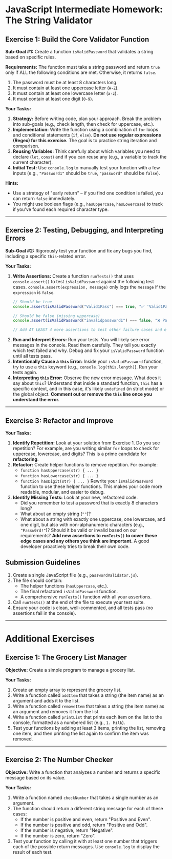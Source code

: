 # JavaScript Intermediate Homework: The String Validator

## Exercise 1: Build the Core Validator Function

**Sub-Goal #1:** Create a function `isValidPassword` that validates a string based on specific rules.

**Requirements:**
The function must take a string password and return `true` only if ALL the following conditions are met. Otherwise, it returns `false`.
1.  The password must be at least 8 characters long.
2.  It must contain at least one uppercase letter (`A-Z`).
3.  It must contain at least one lowercase letter (`a-z`).
4.  It must contain at least one digit (`0-9`).

**Your Tasks:**
1.  **Strategy:** Before writing code, plan your approach. Break the problem into sub-goals (e.g., check length, then check for uppercase, etc.).
2.  **Implementation:** Write the function using a combination of `for` loops and conditional statements (`if`, `else`). **Do not use regular expressions (Regex) for this exercise.** The goal is to practice string iteration and comparison.
3.  **Reusing Variables:** Think carefully about which variables you need to declare (`let`, `const`) and if you can reuse any (e.g., a variable to track the current character).
4.  **Initial Test:** Use `console.log` to manually test your function with a few inputs (e.g., `"Password1"` should be `true`, `"password"` should be `false`).

**Hints:**
*   Use a strategy of "early return" – if you find one condition is failed, you can return `false` immediately.
*   You might use boolean flags (e.g., `hasUppercase`, `hasLowercase`) to track if you've found each required character type.

---

## Exercise 2: Testing, Debugging, and Interpreting Errors

**Sub-Goal #2:** Rigorously test your function and fix any bugs you find, including a specific `this`-related error.

**Your Tasks:**
1.  **Write Assertions:** Create a function `runTests()` that uses `console.assert()` to test `isValidPassword` against the following test cases. `console.assert(expression, message)` only logs the `message` if the `expression` is `false`.
    ```javascript
    // Should be true
    console.assert(isValidPassword("Valid1Pass") === true, "✅ 'Valid1Pass' should be valid");

    // Should be false (missing uppercase)
    console.assert(isValidPassword("invalidpassword1") === false, "❌ Password missing uppercase should be invalid");

    // Add AT LEAST 4 more assertions to test other failure cases and edge cases.
    ```
2.  **Run and Interpret Errors:** Run your tests. You will likely see error messages in the console. Read them carefully. They tell you exactly which test failed and why. Debug and fix your `isValidPassword` function until all tests pass.
3.  **Intentionally Cause a `this` Error:** Inside your `isValidPassword` function, try to use a `this` keyword (e.g., `console.log(this.length)`). Run your tests again.
4.  **Interpreting `this` Error:** Observe the new error message. What does it say about `this`? Understand that inside a standard function, `this` has a specific context, and in this case, it's likely `undefined` (in strict mode) or the global object. **Comment out or remove the `this` line once you understand the error.**

---

## Exercise 3: Refactor and Improve

**Your Tasks:**
1.  **Identify Repetition:** Look at your solution from Exercise 1. Do you see repetition? For example, are you writing similar `for` loops to check for uppercase, lowercase, and digits? This is a prime candidate for **refactoring**.
2.  **Refactor:** Create helper functions to remove repetition. For example:
    *   `function hasUppercase(str) { ... }`
    *   `function hasLowercase(str) { ... }`
    *   `function hasDigit(str) { ... }`
    Rewrite your `isValidPassword` function to use these helper functions. This makes your code more readable, modular, and easier to debug.
3.  **Identify Missing Tests:** Look at your new, refactored code.
    *   Did you remember to test a password that is exactly 8 characters long?
    *   What about an empty string (`""`)?
    *   What about a string with exactly one uppercase, one lowercase, and one digit, but also with non-alphanumeric characters (e.g., `"Passw0rd!"`)? Should it be valid or invalid based on our requirements?
    **Add new assertions to `runTests()` to cover these edge cases and any others you think are important.** A good developer proactively tries to break their own code.

## Submission Guidelines

1.  Create a single JavaScript file (e.g., `passwordValidator.js`).
2.  The file should contain:
    *   The helper functions (`hasUppercase`, etc.).
    *   The final refactored `isValidPassword` function.
    *   A comprehensive `runTests()` function with all your assertions.
3.  Call `runTests()` at the end of the file to execute your test suite.
4.  Ensure your code is clean, well-commented, and all tests pass (no assertions fail in the console).

---
# Additional Exercises

## Exercise 1: The Grocery List Manager

**Objective:** Create a simple program to manage a grocery list.

**Your Tasks:**
1.  Create an empty array to represent the grocery list.
2.  Write a function called `addItem` that takes a string (the item name) as an argument and adds it to the list.
3.  Write a function called `removeItem` that takes a string (the item name) as an argument and removes it from the list.
4.  Write a function called `printList` that prints each item on the list to the console, formatted as a numbered list (e.g., `1. Milk`).
5.  Test your functions by adding at least 3 items, printing the list, removing one item, and then printing the list again to confirm the item was removed.

---

## Exercise 2: The Number Checker

**Objective:** Write a function that analyzes a number and returns a specific message based on its value.

**Your Tasks:**
1.  Write a function named `checkNumber` that takes a single number as an argument.
2.  The function should return a different string message for each of these cases:
    *   If the number is positive and even, return "Positive and Even".
    *   If the number is positive and odd, return "Positive and Odd".
    *   If the number is negative, return "Negative".
    *   If the number is zero, return "Zero".
3.  Test your function by calling it with at least one number that triggers each of the possible return messages. Use `console.log` to display the result of each test.